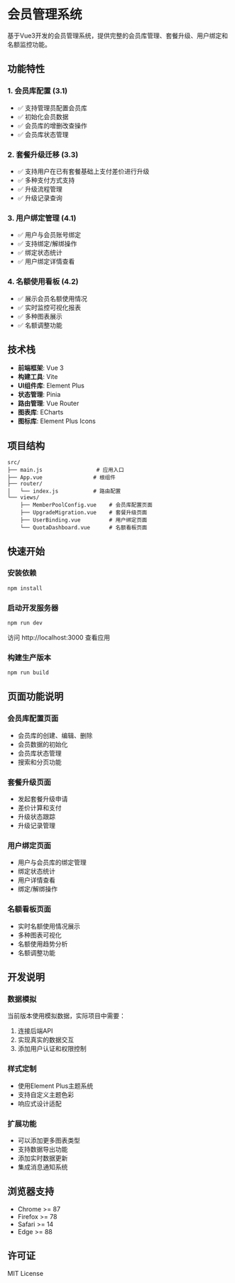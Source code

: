 # 会员管理系统

基于Vue3开发的会员管理系统，提供完整的会员库管理、套餐升级、用户绑定和名额监控功能。

## 功能特性

### 1. 会员库配置 (3.1)
- ✅ 支持管理员配置会员库
- ✅ 初始化会员数据
- ✅ 会员库的增删改查操作
- ✅ 会员库状态管理

### 2. 套餐升级迁移 (3.3)
- ✅ 支持用户在已有套餐基础上支付差价进行升级
- ✅ 多种支付方式支持
- ✅ 升级流程管理
- ✅ 升级记录查询

### 3. 用户绑定管理 (4.1)
- ✅ 用户与会员账号绑定
- ✅ 支持绑定/解绑操作
- ✅ 绑定状态统计
- ✅ 用户绑定详情查看

### 4. 名额使用看板 (4.2)
- ✅ 展示会员名额使用情况
- ✅ 实时监控可视化报表
- ✅ 多种图表展示
- ✅ 名额调整功能

## 技术栈

- **前端框架**: Vue 3
- **构建工具**: Vite
- **UI组件库**: Element Plus
- **状态管理**: Pinia
- **路由管理**: Vue Router
- **图表库**: ECharts
- **图标库**: Element Plus Icons

## 项目结构

```
src/
├── main.js                 # 应用入口
├── App.vue                # 根组件
├── router/
│   └── index.js           # 路由配置
└── views/
    ├── MemberPoolConfig.vue    # 会员库配置页面
    ├── UpgradeMigration.vue    # 套餐升级页面
    ├── UserBinding.vue         # 用户绑定页面
    └── QuotaDashboard.vue      # 名额看板页面
```

## 快速开始

### 安装依赖

```bash
npm install
```

### 启动开发服务器

```bash
npm run dev
```

访问 http://localhost:3000 查看应用

### 构建生产版本

```bash
npm run build
```

## 页面功能说明

### 会员库配置页面
- 会员库的创建、编辑、删除
- 会员数据的初始化
- 会员库状态管理
- 搜索和分页功能

### 套餐升级页面
- 发起套餐升级申请
- 差价计算和支付
- 升级状态跟踪
- 升级记录管理

### 用户绑定页面
- 用户与会员库的绑定管理
- 绑定状态统计
- 用户详情查看
- 绑定/解绑操作

### 名额看板页面
- 实时名额使用情况展示
- 多种图表可视化
- 名额使用趋势分析
- 名额调整功能

## 开发说明

### 数据模拟
当前版本使用模拟数据，实际项目中需要：
1. 连接后端API
2. 实现真实的数据交互
3. 添加用户认证和权限控制

### 样式定制
- 使用Element Plus主题系统
- 支持自定义主题色彩
- 响应式设计适配

### 扩展功能
- 可以添加更多图表类型
- 支持数据导出功能
- 添加实时数据更新
- 集成消息通知系统

## 浏览器支持

- Chrome >= 87
- Firefox >= 78
- Safari >= 14
- Edge >= 88

## 许可证

MIT License
